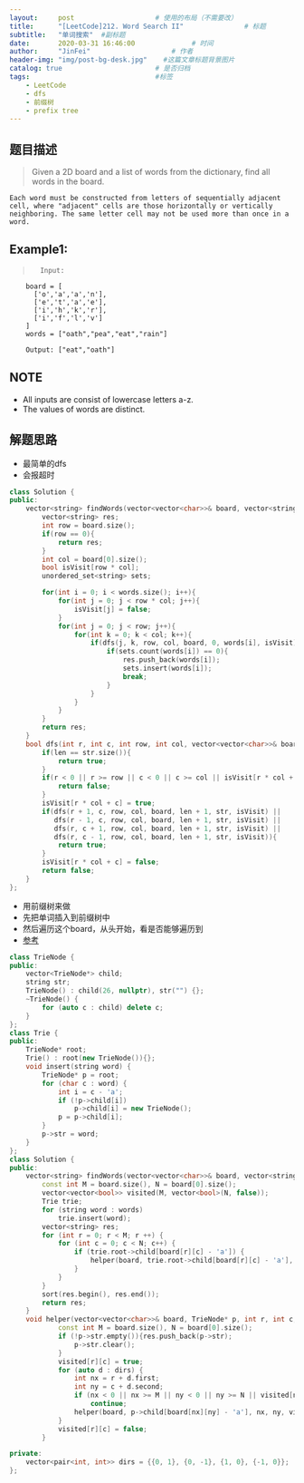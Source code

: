 ```yaml
---
layout:     post                    # 使用的布局（不需要改） 
title:      "[LeetCode]212. Word Search II"               # 标题  
subtitle:   "单词搜索"  #副标题 
date:       2020-03-31 16:46:00              # 时间 
author:     "JinFei"                    # 作者 
header-img: "img/post-bg-desk.jpg"    #这篇文章标题背景图片 
catalog: true                       # 是否归档 
tags:                               #标签     
    - LeetCode 
    - dfs
    - 前缀树
    - prefix tree
---
```


## 题目描述
>   Given a 2D board and a list of words from the dictionary, find all words in the board.

    Each word must be constructed from letters of sequentially adjacent cell, where "adjacent" cells are those horizontally or vertically neighboring. The same letter cell may not be used more than once in a word.

## Example1:
 
>       Input: 
        board = [
          ['o','a','a','n'],
          ['e','t','a','e'],
          ['i','h','k','r'],
          ['i','f','l','v']
        ]
        words = ["oath","pea","eat","rain"]

        Output: ["eat","oath"]

## NOTE
- All inputs are consist of lowercase letters a-z.
- The values of words are distinct.


## 解题思路
- 最简单的dfs
- 会报超时

```C++
class Solution {
public:
    vector<string> findWords(vector<vector<char>>& board, vector<string>& words) {
        vector<string> res;
        int row = board.size();
        if(row == 0){
            return res;
        }
        int col = board[0].size();
        bool isVisit[row * col];
        unordered_set<string> sets;

        for(int i = 0; i < words.size(); i++){
            for(int j = 0; j < row * col; j++){
                isVisit[j] = false;
            }
            for(int j = 0; j < row; j++){
                for(int k = 0; k < col; k++){
                    if(dfs(j, k, row, col, board, 0, words[i], isVisit)){
                        if(sets.count(words[i]) == 0){
                            res.push_back(words[i]);
                            sets.insert(words[i]);
                            break;
                        }
                    }
                }
            }
        }
        return res;
    }
    bool dfs(int r, int c, int row, int col, vector<vector<char>>& board, int len, string str, bool* isVisit){
        if(len == str.size()){
            return true;
        }
        if(r < 0 || r >= row || c < 0 || c >= col || isVisit[r * col + c] == true || board[r][c] != str[len]){
            return false;
        }
        isVisit[r * col + c] = true;
        if(dfs(r + 1, c, row, col, board, len + 1, str, isVisit) || 
           dfs(r - 1, c, row, col, board, len + 1, str, isVisit) || 
           dfs(r, c + 1, row, col, board, len + 1, str, isVisit) || 
           dfs(r, c - 1, row, col, board, len + 1, str, isVisit)){
            return true;
        }
        isVisit[r * col + c] = false;
        return false;
    }
};
```

- 用前缀树来做
- 先把单词插入到前缀树中
- 然后遍历这个board，从头开始，看是否能够遍历到
- [参考](https://blog.csdn.net/fuxuemingzhu/article/details/85226976)

```C++
class TrieNode {
public:
    vector<TrieNode*> child;
    string str;
    TrieNode() : child(26, nullptr), str("") {};
    ~TrieNode() {
        for (auto c : child) delete c;
    }
};
class Trie {
public:
    TrieNode* root;
    Trie() : root(new TrieNode()){};
    void insert(string word) {
        TrieNode* p = root;
        for (char c : word) {
            int i = c - 'a';
            if (!p->child[i])
                p->child[i] = new TrieNode();
            p = p->child[i];
        }
        p->str = word;
    }
};
class Solution {
public:
    vector<string> findWords(vector<vector<char>>& board, vector<string>& words) {
        const int M = board.size(), N = board[0].size();
        vector<vector<bool>> visited(M, vector<bool>(N, false));
        Trie trie;
        for (string word : words)
            trie.insert(word);
        vector<string> res;
        for (int r = 0; r < M; r ++) {
            for (int c = 0; c < N; c++) {
                if (trie.root->child[board[r][c] - 'a']) {
                    helper(board, trie.root->child[board[r][c] - 'a'], r, c, visited, res);
                }
            }
        }
        sort(res.begin(), res.end());
        return res;
    }
    void helper(vector<vector<char>>& board, TrieNode* p, int r, int c, vector<vector<bool>>&       visited, vector<string>& res) {
            const int M = board.size(), N = board[0].size();
            if (!p->str.empty()){res.push_back(p->str);
                p->str.clear();
            }
            visited[r][c] = true;
            for (auto d : dirs) {
                int nx = r + d.first;
                int ny = c + d.second;
                if (nx < 0 || nx >= M || ny < 0 || ny >= N || visited[nx][ny] || !p->child[board[nx][ny] - 'a'])
                    continue;
                helper(board, p->child[board[nx][ny] - 'a'], nx, ny, visited, res);
            }
            visited[r][c] = false;
        }

private:
    vector<pair<int, int>> dirs = {{0, 1}, {0, -1}, {1, 0}, {-1, 0}};
};

```